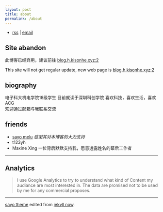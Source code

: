 ```yaml
---
layout: post
title: about
permalink: /about
---
```


- [rss](/feed.xml) |
[email](mailto:kisonhe@outlook.com)


## Site abandon

此博客已经弃用，建议前往 [blog.h.kisonhe.xyz:2](https://blog.h.kisonhe.xyz:2) 

This site will not get regular update, new web page is [blog.h.kisonhe.xyz:2](https://blog.h.kisonhe.xyz:2)

## biography

 电子科大机电学院18级学生 
 目前就读于深圳科创学院 
 喜欢科技，喜欢生活，喜欢ACG  
 欢迎通过邮箱与我联系交流




## friends

- [sayo melu](https://sayo-melu.xyz/) *感谢其对本博客的大力支持*
- t123yh
- Maxine Xing 一位背后默默支持我，愿意透露姓名的幕后工作者

---

## Analytics
> I use Google Analytics to try to understand what kind of Content my audiance are most interested in.
> The data are promised not to be used by me for any commercial proposes.

---

[sayo theme](https://github.com/sayo-melu/sayo-blog-old) edited from [jekyll now](https://github.com/barryclark/jekyll-now).


